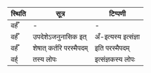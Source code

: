 | स्थिति | सूत्र | टिप्पणी |
| ----- | ------- | ------ |
| वर्हँ | - | - |
| वर्हँ | उपदेशेऽजनुनासिक इत् | अँ-इत्यस्य इत्संज्ञा |
| वर्हँ | शेषात् कर्तरि परस्मैपदम् | इति परस्मैपदम् |
| वर्ह् | तस्य लोपः | इत्संज्ञकस्य लोपः |

